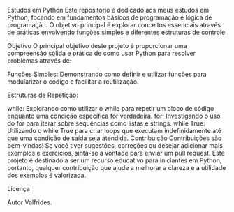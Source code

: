 Estudos em Python
Este repositório é dedicado aos meus estudos em Python, focando em fundamentos básicos de programação e lógica de programação. O objetivo principal é explorar conceitos essenciais através de práticas envolvendo funções simples e diferentes estruturas de controle.

Objetivo
O principal objetivo deste projeto é proporcionar uma compreensão sólida e prática de como usar Python para resolver problemas através de:

Funções Simples: Demonstrando como definir e utilizar funções para modularizar o código e facilitar a reutilização.

Estruturas de Repetição:

while: Explorando como utilizar o while para repetir um bloco de código enquanto uma condição específica for verdadeira.
for: Investigando o uso do for para iterar sobre sequências como listas e strings.
while True: Utilizando o while True para criar loops que executam indefinidamente até que uma condição de saída seja atendida.
Contribuição
Contribuições são bem-vindas! Se você tiver sugestões, correções ou desejar adicionar mais exemplos e exercícios, sinta-se à vontade para enviar um pull request. Este projeto é destinado a ser um recurso educativo para iniciantes em Python, portanto, qualquer contribuição que ajude a melhorar a clareza e a utilidade dos exemplos é valorizada.

Licença

Autor
Valfrides.
